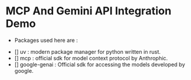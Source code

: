 # MCP And Gemini API Integration Demo

* Packages used here are : 
- [] uv : modern package manager for python written in rust.
- [] mcp : official sdk for model context protocol by Anthrophic. 
- [] google-genai : Official sdk for accessing the models developed by google.